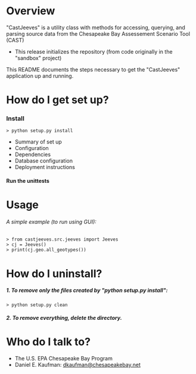 # Overview

"CastJeeves" is a utility class with methods for
accessing, querying, and parsing source data from
the Chesapeake Bay Assessement Scenario Tool (CAST)

* This release initializes the repository
    (from code originally in the "sandbox" project)

This README documents the steps necessary to get the "CastJeeves"
application up and running.

# How do I get set up?

### Install

    > python setup.py install


* Summary of set up
* Configuration
* Dependencies
* Database configuration
* Deployment instructions

#### Run the unittests

# Usage

###### A simple example (to run using GUI):

    > from castjeeves.src.jeeves import Jeeves
    > cj = Jeeves()
    > print(cj.geo.all_geotypes())

# How do I uninstall?

##### 1. To remove only the files created by "python setup.py install":

    > python setup.py clean

##### 2. To remove everything, delete the directory.

# Who do I talk to? ###

* The U.S. EPA Chesapeake Bay Program
* Daniel E. Kaufman: dkaufman@chesapeakebay.net
